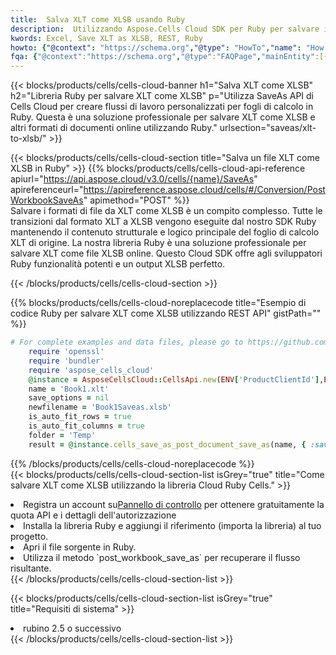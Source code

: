 ```yaml
---
title:  Salva XLT come XLSB usando Ruby
description:  Utilizzando Aspose.Cells Cloud SDK per Ruby per salvare il file in formato XLT come file in formato XLSB.
kwords: Excel, Save XLT as XLSB, REST, Ruby
howto: {"@context": "https://schema.org","@type": "HowTo","name": "How to save XLT as XLSB using the Cells Cloud Ruby library.","description": "How to save XLT as XLSB using the Cells Cloud Ruby library.","image": {"@type": "ImageObject"},"url": "/ruby/saveas/xlt-to-xlsb/","step": [{ "@type": "HowToStep","name": "How to save XLT as XLSB using the Cells Cloud Ruby library. step 1", "image": {"@type": "ImageObject",},"url": "/ruby/saveas/xlt-to-xlsb/","text": "Register an account at <a href='https://dashboard.aspose.cloud/'>Dashboard</a> to get free API quota & authorization details",},{ "@type": "HowToStep","name": "How to save XLT as XLSB using the Cells Cloud Ruby library. step 1", "image": {"@type": "ImageObject",},"url": "/ruby/saveas/xlt-to-xlsb/","text": "Install Ruby library and add the reference (import the library) to your project.",},{ "@type": "HowToStep","name": "How to save XLT as XLSB using the Cells Cloud Ruby library. step 1", "image": {"@type": "ImageObject",},"url": "/ruby/saveas/xlt-to-xlsb/","text": "Open the source file in Ruby.",},{ "@type": "HowToStep","name": "How to save XLT as XLSB using the Cells Cloud Ruby library. step 1", "image": {"@type": "ImageObject",},"url": "/ruby/saveas/xlt-to-xlsb/","text": "Use the `post_workbook_save_as` method to retrieve the resulting stream.",}, ],"supply": {"@type": "HowToSupply","name": "document"},"tool": [{"@type": "HowToTool","name": "RubyMine, Visual Studio Code, Aptana Studio, NetBeans"},{"@type": "HowToTool","name": "Aspose Cells"}],"totalTime": "PT6M"}
fqa: {"@context":"https://schema.org","@type":"FAQPage","mainEntity":[{"@type":"Question","name":"Why save file as other formats file in C# using REST API?","acceptedAnswer":{"@type":"Answer","text":"Documents are encoded in many ways, and some files may be incompatible with the software you use. To open and read such files, just save them as appropriate file formats.<br/><ol><li>Install .NET SDK and add the reference (import the library) to your project.</li><li>Open the source file in C# using REST API.</li><li>Call the PostWorkbookSaveAsRequest() method, passing an output filename with required extension.</li><li>Get the result of save as a separate file.</li></ol>"}},{"@type":"Question","name":"What file formats can I save as with your C# library?","acceptedAnswer":{"@type":"Answer","text":"We support a variety of file formats for conversion using .NET library, including XLSX, Excel, xls , PDF, CSV, HTML, Markdown, XML, PNG, JPG, TIFF, Json, TXT and many more."}},{"@type":"Question","name":"What is the maximum allowed file size for conversion using this .NET library?","acceptedAnswer":{"@type":"Answer","text":"There are no file size limits for format conversions using .NET library."}}]}
---
```

{{< blocks/products/cells/cells-cloud-banner h1="Salva XLT come XLSB" h2="Libreria Ruby per salvare XLT come XLSB" p="Utilizza SaveAs API di Cells Cloud per creare flussi di lavoro personalizzati per fogli di calcolo in Ruby. Questa è una soluzione professionale per salvare XLT come XLSB e altri formati di documenti online utilizzando Ruby." urlsection="saveas/xlt-to-xlsb/" >}}

{{< blocks/products/cells/cells-cloud-section title="Salva un file XLT come XLSB in Ruby" >}}
{{% blocks/products/cells/cells-cloud-api-reference apiurl="https://api.aspose.cloud/v3.0/cells/{name}/SaveAs" apireferenceurl="https://apireference.aspose.cloud/cells/#/Conversion/PostWorkbookSaveAs" apimethod="POST" %}}
<br/>
Salvare i formati di file da XLT come XLSB è un compito complesso. Tutte le transizioni dal formato XLT a XLSB vengono eseguite dal nostro SDK Ruby mantenendo il contenuto strutturale e logico principale del foglio di calcolo XLT di origine. La nostra libreria Ruby è una soluzione professionale per salvare XLT come file XLSB online. Questo Cloud SDK offre agli sviluppatori Ruby funzionalità potenti e un output XLSB perfetto.

{{< /blocks/products/cells/cells-cloud-section >}}

{{% blocks/products/cells/cells-cloud-noreplacecode title="Esempio di codice Ruby per salvare XLT come XLSB utilizzando REST API" gistPath="" %}}
  
```ruby
# For complete examples and data files, please go to https://github.com/aspose-cells-cloud/aspose-cells-cloud-ruby/
    require 'openssl'
    require 'bundler'
    require 'aspose_cells_cloud'
    @instance = AsposeCellsCloud::CellsApi.new(ENV['ProductClientId'],ENV['ProductClientSecret'])
    name = 'Book1.xlt'
    save_options = nil
    newfilename = 'Book1Saveas.xlsb'
    is_auto_fit_rows = true
    is_auto_fit_columns = true
    folder = 'Temp'
    result = @instance.cells_save_as_post_document_save_as(name, { :save_options=>save_options, :newfilename=>(folder+"/"+newfilename), :is_auto_fit_rows=>is_auto_fit_rows, :is_auto_fit_columns=>is_auto_fit_columns, :folder=>folder})
```
  
{{% /blocks/products/cells/cells-cloud-noreplacecode %}}
<br/>
{{< blocks/products/cells/cells-cloud-section-list isGrey="true" title="Come salvare XLT come XLSB utilizzando la libreria Cloud Ruby Cells." >}}
<li> Registra un account su<a href="https://dashboard.aspose.cloud/">Pannello di controllo</a> per ottenere gratuitamente la quota API e i dettagli dell'autorizzazione</li>
<li>Installa la libreria Ruby e aggiungi il riferimento (importa la libreria) al tuo progetto.</li>
<li>Apri il file sorgente in Ruby.</li>
<li>Utilizza il metodo `post_workbook_save_as` per recuperare il flusso risultante.</li>
{{< /blocks/products/cells/cells-cloud-section-list >}}

{{< blocks/products/cells/cells-cloud-section-list isGrey="true" title="Requisiti di sistema" >}}
<li>rubino 2.5 o successivo</li>
{{< /blocks/products/cells/cells-cloud-section-list >}}
